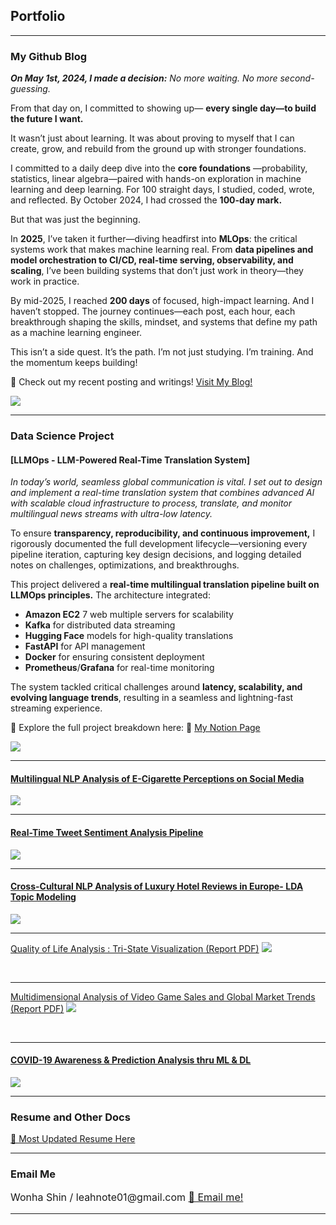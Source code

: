 ## Portfolio

---
### My Github Blog
<I><b>On May 1st, 2024, I made a decision:</b>
No more waiting. No more second-guessing. </I>
  
From that day on, I committed to showing up— <b>every single day—to build the future I want.</b>


It wasn’t just about learning. It was about proving to myself that I can create, grow, and rebuild from the ground up with stronger foundations.


I committed to a daily deep dive into the <b>core foundations</b> —probability, statistics, linear algebra—paired with hands-on exploration in machine learning and deep learning. For 100 straight days, I studied, coded, wrote, and reflected. By October 2024, I had crossed the <b>100-day mark.</b>

But that was just the beginning.

In <b>2025</b>, I’ve taken it further—diving headfirst into **MLOps**: the critical systems work that makes machine learning real. From <b>data pipelines and model orchestration to CI/CD, real-time serving, observability, and scaling</b>, I’ve been building systems that don’t just work in theory—they work in practice.

By mid-2025, I reached **200 days** of focused, high-impact learning. And I haven’t stopped. The journey continues—each post, each hour, each breakthrough shaping the skills, mindset, and systems that define my path as a machine learning engineer.

This isn’t a side quest. It’s the path.
I’m not just studying. I’m training.
And the momentum keeps building!


🚀 Check out my recent posting and writings! <a href="https://leahnote01.github.io/blog/">Visit My Blog! </a>
<!-- Remove above link if you don't want to attibute -->

<img src="images/timestamp_2.JPG?raw=true"/>


---

### Data Science Project

#### [LLMOps - LLM-Powered Real-Time Translation System]

<I>In today’s world, seamless global communication is vital. I set out to design and implement a real-time translation system that combines advanced AI with scalable cloud infrastructure to process, translate, and monitor multilingual news streams with ultra-low latency.</I>

To ensure <b>transparency, reproducibility, and continuous improvement,</b> I rigorously documented the full development lifecycle—versioning every pipeline iteration, capturing key design decisions, and logging detailed notes on challenges, optimizations, and breakthroughs.

This project delivered a <b>real-time multilingual translation pipeline built on LLMOps principles.</b> The architecture integrated:
- **Amazon EC2** 7 web multiple servers for scalability
- **Kafka** for distributed data streaming
- **Hugging Face** models for high-quality translations
- **FastAPI** for API management
- **Docker** for ensuring consistent deployment
- **Prometheus**/**Grafana** for real-time monitoring

The system tackled critical challenges around <b>latency, scalability, and evolving language trends</b>, resulting in a seamless and lightning-fast streaming experience.

📌 Explore the full project breakdown here: 🔗 [My Notion Page](https://believed-chevre-225.notion.site/LLMOps-Project-197e7805c3c481aaa37cfc9388a6c2da?pvs=4)

<img src="images/llm.JPG?raw=true"/>


<br>

---
#### [Multilingual NLP Analysis of E-Cigarette Perceptions on Social Media](ecigar.md)
<img src="images/ecigar.JPG?raw=true"/>



---
#### [Real-Time Tweet Sentiment Analysis Pipeline](realtime_tweet.md)
<img src="images/realtime_tweet.png?raw=true"/>


---

#### [Cross-Cultural NLP Analysis of Luxury Hotel Reviews in Europe- LDA Topic Modeling](/nlp_hotel_review.md)
<img src="images/HRA.JPG?raw=true"/>

<br>

---
[Quality of Life Analysis : Tri-State Visualization (Report PDF)](/pdf/Quality_of_Life_Analysis.pdf)
<img src="images/QOL.JPG?raw=true"/>

<br>

---
[Multidimensional Analysis of Video Game Sales and Global Market Trends (Report PDF)](/pdf/Stats_Project_Final.pdf)
<img src="images/stat.JPG?raw=true"/>

<br>

---

#### [COVID-19 Awareness & Prediction Analysis thru ML & DL ](/covid19_ohio_awareness.md)
<img src="images/OHIO.JPG?raw=true"/>

<br>


---
### Resume and Other Docs
[🙌 Most Updated Resume Here](/pdf/ML_Resume_Wonha_Shin.pdf)


<!-- - [Project 2 Title](http://example.com/) -->
<!-- - [Project 3 Title](http://example.com/) -->
<!-- - [Project 4 Title](http://example.com/) -->
<!-- - [Project 5 Title](http://example.com/) -->

---


### Email Me

<p style="font-size:16px"> Wonha Shin / leahnote01@gmail.com <a href="mailto:leahnote01@gmail.com"> 📩 Email me! </a></p>
<!-- Remove above link if you don't want to attibute -->

---

